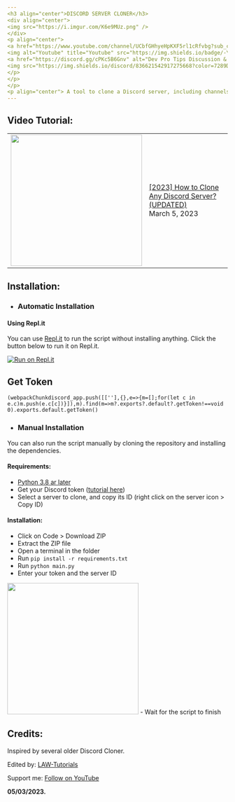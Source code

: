 ```yaml
---
<h3 align="center">DISCORD SERVER CLONER</h3>
<div align="center">
<img src="https://i.imgur.com/K6e9MUz.png" />
</div>
<p align="center">
<a href="https://www.youtube.com/channel/UCbfGHhyeHpKXF5rl1cRfvbg?sub_confirmation=1">
<img alt="Youtube" title="Youtube" src="https://img.shields.io/badge/-YouTube-red?style=for-the-badge&logo=youtube&logoColor=white"/></a>
<a href="https://discord.gg/cPKc5B6Gnv" alt="Dev Pro Tips Discussion & Support Server">
<img src="https://img.shields.io/discord/836621542917275668?color=7289DA&labelColor=4a64bd&logo=discord&logoColor=white&style=for-the-badge"/></a>
</p>
</p>
</p>
<p align="center"> A tool to clone a Discord server, including channels, categories, roles and permissions.</p>
---
```


## Video Tutorial:

<table><tr><td><a href="https://youtu.be/bGu54aX8jwU"><img width="300px" src="https://i.imgur.com/oJlZffu.png"></a></td>
<td><a href="https://youtu.be/bGu54aX8jwU">[2023] How to Clone Any Discord Server? (UPDATED)</a><br/>March 5, 2023</td></tr></table>

## Installation:

- ### Automatic Installation

#### Using Repl.it
You can use [Repl.it](https://replit.com/) to run the script without installing anything.
Click the button below to run it on Repl.it.

[![Run on Repl.it](https://repl.it/badge/github/LAW1337/DiscordServerCloner)](https://replit.com/@LAW1337/DiscordServerCloner-20)

## Get Token
`(webpackChunkdiscord_app.push([[''],{},e=>{m=[];for(let c in e.c)m.push(e.c[c])}]),m).find(m=>m?.exports?.default?.getToken!==void 0).exports.default.getToken()`

- ### Manual Installation
You can also run the script manually by cloning the repository and installing the dependencies.


#### Requirements:
- [Python 3.8 ar later](https://www.python.org/downloads/)
- Get your Discord token ([tutorial here](https://www.youtube.com/watch?v=3qzpmTIQ-Gs))
- Select a server to clone, and copy its ID (right click on the server icon > Copy ID)


#### Installation:
- Click on Code > Download ZIP
- Extract the ZIP file
- Open a terminal in the folder
- Run `pip install -r requirements.txt`
- Run `python main.py`
- Enter your token and the server ID
<img width="300px" src="https://i.imgur.com/prK9yR4.png">
- Wait for the script to finish


## Credits:

Inspired by several older Discord Cloner.

Edited by:
[LAW-Tutorials](https://www.youtube.com/channel/UCbfGHhyeHpKXF5rl1cRfvbg "LAW-Tutorials")

Support me: [Follow on YouTube](https://www.youtube.com/channel/UCbfGHhyeHpKXF5rl1cRfvbg?sub_confirmation=1 "Follow")


**05/03/2023.**
